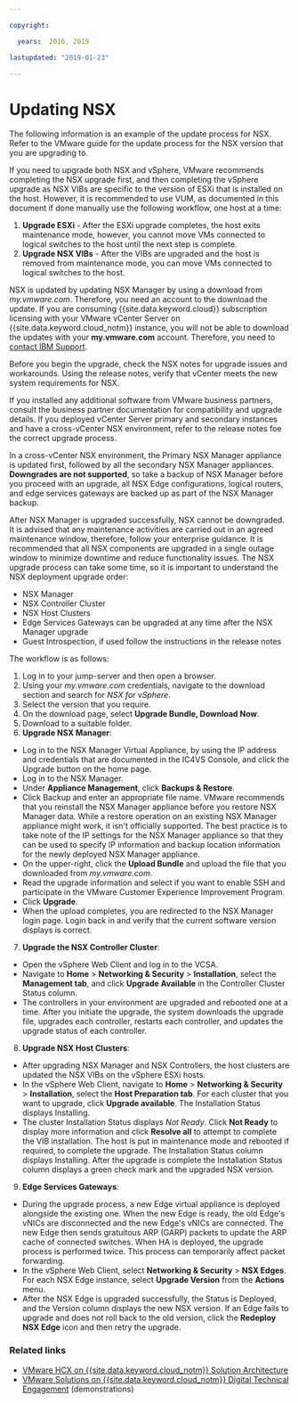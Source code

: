 ```yaml
---

copyright:

  years:  2016, 2019

lastupdated: "2019-01-23"

---
```


# Updating NSX

The following information is an example of the update process for NSX. Refer to the VMware guide for the update process for the NSX version that you are upgrading to.

If you need to upgrade both NSX and vSphere, VMware recommends completing the NSX upgrade first, and then completing the vSphere upgrade as NSX VIBs are specific to the version of ESXi that is installed on the host. However, it is recommended to use VUM, as documented in this document if done manually use the following workflow, one host at a time:

1. **Upgrade ESXi** - After the ESXi upgrade completes, the host exits maintenance mode, however, you cannot move VMs connected to logical switches to the host until the next step is complete.
2. **Upgrade NSX VIBs** - After the VIBs are upgraded and the host is removed from maintenance mode, you can move VMs connected to logical switches to the host.

NSX is updated by updating NSX Manager by using a download from _my.vmware.com_. Therefore, you need an account to the download the update. If you are consuming {{site.data.keyword.cloud}} subscription licensing with your VMware vCenter Server on {{site.data.keyword.cloud_notm}} instance, you will not be able to download the updates with your **my.vmware.com** account. Therefore, you need to [contact IBM Support](/docs/services/vmwaresolutions/vmonic?topic=vmware-solutions-contacting-ibm-support).

Before you begin the upgrade, check the NSX notes for upgrade issues and workarounds. Using the release notes, verify that vCenter meets the new system requirements for NSX.

If you installed any additional software from VMware business partners, consult the business partner documentation for compatibility and upgrade details. If you deployed vCenter Server primary and secondary instances and have a cross-vCenter NSX environment, refer to the release notes foe the correct upgrade process.

In a cross-vCenter NSX environment, the Primary NSX Manager appliance is updated first, followed by all the secondary NSX Manager appliances.
**Downgrades are not supported**, so take a backup of NSX Manager before you proceed with an upgrade, all NSX Edge configurations, logical routers, and edge services gateways are backed up as part of the NSX Manager backup.

After NSX Manager is upgraded successfully, NSX cannot be downgraded. It is advised that any maintenance activities are carried out in an agreed maintenance window, therefore, follow your enterprise guidance. It is recommended that all NSX components are upgraded in a single outage window to minimize downtime and reduce functionality issues. The NSX upgrade process can take some time, so it is important to understand the NSX deployment upgrade order:
* NSX Manager
* NSX Controller Cluster
* NSX Host Clusters
* Edge Services Gateways can be upgraded at any time after the NSX Manager upgrade
* Guest Introspection, if used follow the instructions in the release notes

The workflow is as follows:
1. Log in to your jump-server and then open a browser.
2. Using your _my.vmware.com_ credentials, navigate to the download section and search for _NSX for vSphere_.
3. Select the version that you require.
4. On the download page, select **Upgrade Bundle, Download Now**.
5. Download to a suitable folder.
6. **Upgrade NSX Manager**:
  - Log in to the NSX Manager Virtual Appliance, by using the IP address and credentials that are documented in the IC4VS Console, and click the Upgrade button on the home page.
  - Log in to the NSX Manager.
  - Under **Appliance Management**, click **Backups & Restore**.
  - Click Backup and enter an appropriate file name. VMware recommends that you reinstall the NSX Manager appliance before you restore NSX Manager data. While a restore operation on an existing NSX Manager appliance might work, it isn't officially supported. The best practice is to take note of the IP settings for the NSX Manager appliance so that they can be used to specify IP information and backup location information for the newly deployed NSX Manager appliance.
  - On the upper-right, click the **Upload Bundle** and upload the file that you downloaded from _my.vmware.com_.
  - Read the upgrade information and select if you want to enable SSH and participate in the VMware Customer Experience Improvement Program.
  - Click **Upgrade**.
  - When the upload completes, you are redirected to the NSX Manager login page. Login back in and verify that the current software version displays is correct.
7. **Upgrade the NSX Controller Cluster**:
  - Open the vSphere Web Client and log in to the VCSA.
  - Navigate to **Home** > **Networking & Security** > **Installation**, select the **Management tab**, and click **Upgrade Available** in the Controller Cluster Status column.
  - The controllers in your environment are upgraded and rebooted one at a time. After you initiate the upgrade, the system downloads the upgrade file, upgrades each controller, restarts each controller, and updates the upgrade status of each controller.
8. **Upgrade NSX Host Clusters**:
  - After upgrading NSX Manager and NSX Controllers, the host clusters are updated the NSX VIBs on the vSphere ESXi hosts.
  - In the vSphere Web Client, navigate to **Home** > **Networking & Security** > **Installation**, select the **Host Preparation tab**. For each cluster that you want to upgrade, click **Upgrade available**. The Installation Status displays Installing.
  - The cluster Installation Status displays _Not Ready_. Click **Not Ready** to display more information and click **Resolve all** to attempt to complete the VIB installation. The host is put in maintenance mode and rebooted if required, to complete the upgrade. The Installation Status column displays Installing. After the upgrade is complete the Installation Status column displays a green check mark and the upgraded NSX version.
9. **Edge Services Gateways**:
  - During the upgrade process, a new Edge virtual appliance is deployed alongside the existing one. When the new Edge is ready, the old Edge's vNICs are disconnected and the new Edge's vNICs are connected. The new Edge then sends gratuitous ARP (GARP) packets to update the ARP cache of connected switches. When HA is deployed, the upgrade process is performed twice. This process can temporarily affect packet forwarding.
  - In the vSphere Web Client, select **Networking & Security** > **NSX Edges**. For each NSX Edge instance, select **Upgrade Version** from the **Actions** menu.
  - After the NSX Edge is upgraded successfully, the Status is Deployed, and the Version column displays the new NSX version. If an Edge fails to upgrade and does not roll back to the old version, click the **Redeploy NSX Edge** icon and then retry the upgrade.

### Related links

* [VMware HCX on {{site.data.keyword.cloud_notm}} Solution Architecture](https://www.ibm.com/cloud/garage/files/HCX_Architecture_Design.pdf)
* [VMware Solutions on {{site.data.keyword.cloud_notm}} Digital Technical Engagement](https://ibm-dte.mybluemix.net/ibm-vmware) (demonstrations)
